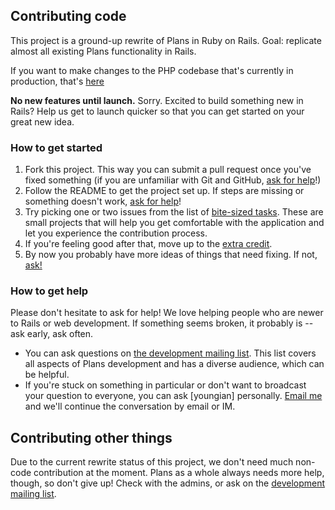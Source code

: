 ## Contributing code ##
This project is a ground-up rewrite of Plans in Ruby on Rails.
Goal: replicate almost all existing Plans functionality in Rails.

If you want to make changes to the PHP codebase that's currently in production, that's [here](https://code.google.com/p/grinnellplans/)

**No new features until launch.**
Sorry.
Excited to build something new in Rails?
Help us get to launch quicker so that you can get started on your great new idea.

### How to get started ###

1. Fork this project.
   This way you can submit a pull request once you've fixed something (if you are unfamiliar with Git and GitHub, [ask for help](#how-to-get-help)!)
2. Follow the README to get the project set up.
   If steps are missing or something doesn't work, [ask for help](#how-to-get-help)!
3. Try picking one or two issues from the list of [bite-sized tasks](https://github.com/annaswims/GrinnellPlans/labels/bite%20sized).
   These are small projects that will help you get comfortable with the application and let you experience the contribution process.
4. If you're feeling good after that, move up to the [extra credit](https://github.com/annaswims/GrinnellPlans/labels/extra%20credit).
5. By now you probably have more ideas of things that need fixing. If not, [ask!](#how-to-get-help)

### How to get help ###

Please don't hesitate to ask for help!
We love helping people who are newer to Rails or web development.
If something seems broken, it probably is -- ask early, ask often.

 * You can ask questions on [the development mailing list](listserv).
   This list covers all aspects of Plans development and has a diverse audience, which can be helpful.
 * If you're stuck on something in particular or don't want to broadcast your question to everyone, you can ask [youngian] personally.
   [Email me](mailto:ian@iangreenleaf.com) and we'll continue the conversation by email or IM.



## Contributing other things ##

Due to the current rewrite status of this project, we don't need much non-code contribution at the moment.
Plans as a whole always needs more help, though, so don't give up!
Check with the admins, or ask on the [development mailing list](listserv).

[listserv]: https://groups.google.com/forum/#!forum/grinnellplans-development
